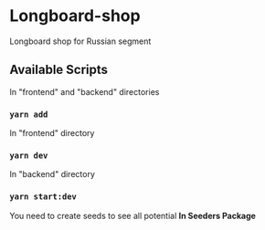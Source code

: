 # Longboard-shop

Longboard shop for Russian segment

## Available Scripts

In "frontend" and "backend" directories

### `yarn add`

In "frontend" directory

### `yarn dev`

In "backend" directory

### `yarn start:dev`

You need to create seeds to see all potential
**In Seeders Package**

<!-- ## Preview

[Img](telegram-cloud-photo-size-2-5296610578200121214-y.jpg) -->
